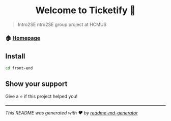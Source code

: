 <h1 align="center">Welcome to Ticketify 👋</h1>
<p>
</p>

> Intro2SE ntro2SE group project at HCMUS

### 🏠 [Homepage](http://localhost:5173)

## Install

```sh
cd front-end
```

## Show your support

Give a ⭐️ if this project helped you!

***
_This README was generated with ❤️ by [readme-md-generator](https://github.com/kefranabg/readme-md-generator)_